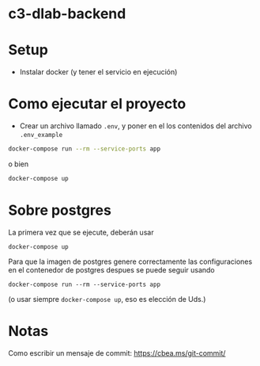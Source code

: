 # c3-dlab-backend


# Setup
- Instalar docker (y tener el servicio en ejecución)

# Como ejecutar el proyecto

- Crear un archivo llamado `.env`, y poner en el los contenidos del archivo `.env_example`

```bash
docker-compose run --rm --service-ports app
```
o bien
```bash
docker-compose up
```

# Sobre postgres
La primera vez que se ejecute, deberán usar 
```
docker-compose up
```

Para que la imagen de postgres genere correctamente las configuraciones en el contenedor de postgres
despues se puede seguir usando
```
docker-compose run --rm --service-ports app
```
(o usar siempre ```docker-compose up```, eso es elección de Uds.)

# Notas

Como escribir un mensaje de commit:
https://cbea.ms/git-commit/
